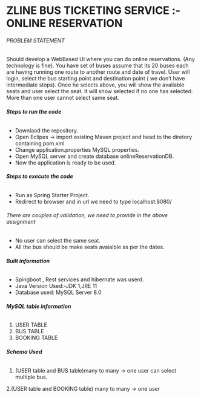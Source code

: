 # ZLINE BUS TICKETING SERVICE :- ONLINE RESERVATION


###### PROBLEM STATEMENT <h6> 
Should develop a WebBased UI where you can do online reservations. (Any technology is fine). You have set of buses assume that its 20 buses each are having running one route to another route and date of travel.
User will login, select the bus starting point and destination point ( we don’t have intermediate stops).
Once he selects above, you will show the available seats and user select the seat.
It will show selected if no one has selected.
More than one user cannot select same seat.
  
  
##### Steps to run the code <H6>
  - Downlaod the repository.
  - Open Eclipes -> import existing Maven project and head to the diretory containing pom.xml
  - Change application.properties MySQL properties.
  - Open MySQL server and create database onlineReservationDB.
  - Now the application is ready to be used.
  

##### Steps to execute the code <H6>
  - Run as Spring Starter Project.
  - Redirect to browser and in url we need to type localhost:8080/



###### There are couples of validation, we need to provide in the above assignment <h6> 
- No user can select the same seat.
- All the bus should be make seats avaialble as per the dates.

  
##### Built information <h6>
- Spingboot , Rest services and hibernate was userd.
- Java Version Used:-JDK 1,JRE 11
- Database used: MySQL Server 8.0

  
##### MySQL table information <h6>
 1. USER TABLE 
 2. BUS TABLE
 3. BOOKING TABLE
  
##### Schema Used <h6>
  1. (USER table and BUS table)many to many -> one user can select multiple bus.
  
  2.(USER table and BOOKING table) many to many -> one user 
               
  
  
